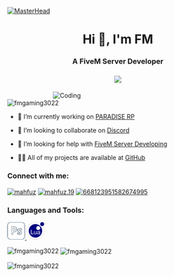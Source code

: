 [![MasterHead](https://media.discordapp.net/attachments/1091065495475724368/1116598109586329661/teaserImage_xxxx_croppedTeaserImage.png?width=960&height=397)](https://discord.gg/VJSf6rpXtP)
<h1 align="center">Hi 👋, I'm FM</h1>
<h3 align="center">A FiveM Server Developer</h3>
<h3 align="center"><a href="https://www.buymeacoffee.com/ahmedfahad"><img src="https://img.buymeacoffee.com/button-api/?text=Buy me a pizza&emoji=🍕&slug=ahmedfahad&button_colour=5F7FFF&font_colour=ffffff&font_family=Lato&outline_colour=000000&coffee_colour=FFDD00" /></a></h3>
<img align="right" alt="Coding" width="400" src="https://media.tenor.com/NOYF3f82b_gAAAAC/programmer.gif"?

<p align="left"> <img src="https://komarev.com/ghpvc/?username=fmgaming3022&label=Profile%20views&color=0e75b6&style=flat" alt="fmgaming3022" /> </p>

- 🔭 I’m currently working on [PARADISE RP](https://discord.gg/yRMs5k4JRW)

- 👯 I’m looking to collaborate on [Discord](https://discord.gg/EW5E8qcG9F)

- 🤝 I’m looking for help with [FiveM Server Developing](https://discord.gg/EW5E8qcG9F)

- 👨‍💻 All of my projects are available at [GitHub](https://github.com/FMGAMING3022?tab=repositories)


<h3 align="left">Connect with me:</h3>
<p align="left">
<a href="https://www.facebook.com/profile.php?id=100070006380268" target="blank"><img align="center" src="https://raw.githubusercontent.com/rahuldkjain/github-profile-readme-generator/master/src/images/icons/Social/facebook.svg" alt="mahfuz" height="30" width="40" /></a>
<a href="https://www.youtube.com/channel/UC7oXw9JF5U0Aed8-lP7xZUw" target="blank"><img align="center" src="https://raw.githubusercontent.com/rahuldkjain/github-profile-readme-generator/master/src/images/icons/Social/youtube.svg" alt="mahfuz.19" height="30" width="40" /></a>
<a href="https://discord.gg/EW5E8qcG9F" target="blank"><img align="center" src="https://raw.githubusercontent.com/rahuldkjain/github-profile-readme-generator/master/src/images/icons/Social/discord.svg" alt="668123951582674995" height="30" width="40" /></a>
</p>


<h3 align="left">Languages and Tools:</h3>
<p align="left"> <a href="https://www.photoshop.com/en" target="_blank" rel="noreferrer"> <img src="https://raw.githubusercontent.com/devicons/devicon/master/icons/photoshop/photoshop-line.svg" alt="photoshop" width="40" height="40"/> </a>
<img src="https://github.com/devicons/devicon/raw/master/icons/lua/lua-original.svg" title="LUA" alt="LUA" width="40" height="40" style="max-width: 100%;"/> </a> </p>

<p><img align="left" src="https://github-readme-stats.vercel.app/api/top-langs?username=fmgaming3022&show_icons=true&locale=en&layout=compact" alt="fmgaming3022" /></p>

<p>&nbsp;<img align="center" src="https://github-readme-stats.vercel.app/api?username=fmgaming3022&show_icons=true&locale=en" alt="fmgaming3022" /></p>

<p><img align="center" src="https://github-readme-streak-stats.herokuapp.com/?user=fmgaming3022&" alt="fmgaming3022" /></p>

